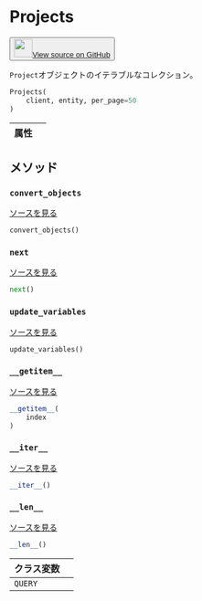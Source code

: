 # Projects

<p><button style={{display: 'flex', alignItems: 'center', backgroundColor: 'white', border: '1px solid #ddd', padding: '10px', borderRadius: '6px', cursor: 'pointer', boxShadow: '0 2px 3px rgba(0,0,0,0.1)', transition: 'all 0.3s'}}><a href='https://www.github.com/wandb/wandb/tree/v0.17.3/wandb/apis/public/projects.py#L20-L76' style={{fontSize: '1.2em', display: 'flex', alignItems: 'center'}}><img src='https://github.githubassets.com/images/modules/logos_page/GitHub-Mark.png' height='32px' width='32px' style={{marginRight: '10px'}}/>View source on GitHub</a></button></p>


`Project`オブジェクトのイテラブルなコレクション。

```python
Projects(
    client, entity, per_page=50
)
```

| 属性 |  |
| :--- | :--- |

## メソッド

### `convert_objects`

[ソースを見る](https://www.github.com/wandb/wandb/tree/v0.17.3/wandb/apis/public/projects.py#L69-L73)

```python
convert_objects()
```

### `next`

[ソースを見る](https://www.github.com/wandb/wandb/tree/v0.17.3/wandb/apis/paginator.py#L72-L79)

```python
next()
```

### `update_variables`

[ソースを見る](https://www.github.com/wandb/wandb/tree/v0.17.3/wandb/apis/paginator.py#L52-L53)

```python
update_variables()
```

### `__getitem__`

[ソースを見る](https://www.github.com/wandb/wandb/tree/v0.17.3/wandb/apis/paginator.py#L65-L70)

```python
__getitem__(
    index
)
```

### `__iter__`

[ソースを見る](https://www.github.com/wandb/wandb/tree/v0.17.3/wandb/apis/paginator.py#L26-L28)

```python
__iter__()
```

### `__len__`

[ソースを見る](https://www.github.com/wandb/wandb/tree/v0.17.3/wandb/apis/paginator.py#L30-L35)

```python
__len__()
```

| クラス変数 |  |
| :--- | :--- |
|  `QUERY`<a id="QUERY"></a> |   |
